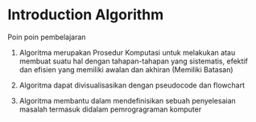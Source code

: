 # Introduction Algorithm

Poin poin pembelajaran

1. Algoritma merupakan Prosedur Komputasi untuk melakukan atau membuat suatu hal dengan tahapan-tahapan yang sistematis, efektif dan efisien yang memiliki awalan dan akhiran (Memiliki Batasan)

2. Algoritma dapat divisualisasikan dengan pseudocode dan flowchart

3. Algoritma membantu dalam mendefinisikan sebuah penyelesaian masalah termasuk didalam pemrogragraman komputer

